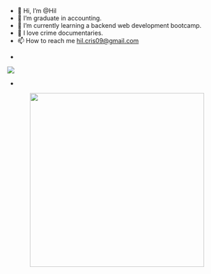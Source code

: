 - 👋 Hi, I’m @Hil
- 👀 I’m graduate in accounting.
- 🌱 I’m currently learning a backend web development bootcamp.
- 💞️ I love crime documentaries.
- 📫 How to reach me hil.cris09@gmail.com
- <p align="center">  
 <a href="https://www.linkedin.com/in/hilmar-cristina-hern%C3%A1ndez-ortiz-b91a57180/https://www.linkedin.com/in/hilmar-cristina-hern%C3%A1ndez-ortiz-b91a57180/"><img src="https://img.shields.io/badge/-LinkedIn-blue?style=flat&logo=linkedin&logoColor=white"></a>  
 
-

<!---
Hilmar09/Hilmar09 is a ✨ special ✨ repository because its `README.md` (this file) appears on your GitHub profile.
You can click the Preview link to take a look at your changes.
--->
<div id="header" align="center">
  <img src="https://media0.giphy.com/media/v1.Y2lkPTc5MGI3NjExZXJjaGtpb3RhdTgwZm42c2x4bG5tMWZ5MHpnbm9lNHV1Nnk2bDRnOSZlcD12MV9pbnRlcm5hbF9naWZfYnlfaWQmY3Q9Zw/kd3ugTL4g37eib6H9k/giphy.gif" width="400"/></div>
  
